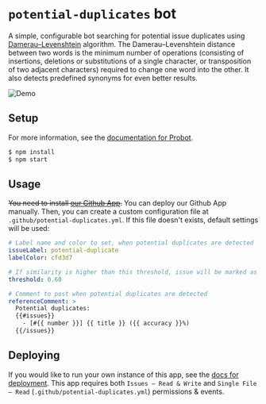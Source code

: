 # `potential-duplicates` bot

A simple, configurable bot searching for potential issue duplicates using [Damerau–Levenshtein](https://en.wikipedia.org/wiki/Damerau%E2%80%93Levenshtein_distance) algorithm. The Damerau–Levenshtein distance between two words is the minimum number of operations (consisting of insertions, deletions or substitutions of a single character, or transposition of two adjacent characters) required to change one word into the other. It also detects predefined synonyms for even better results.

![Demo](https://i.imgur.com/mZrLqPe.png)

## Setup

For more information, see the [documentation for Probot](https://github.com/probot/probot).

```bash
$ npm install
$ npm start
```

## Usage

~~You need to install [our Github App](https://github.com/apps/potential-duplicates).~~ You can deploy our Github App manually. Then, you can create a custom configuration file at `.github/potential-duplicates.yml`. If this file doesn't exists, default settings will be used:

```yml
# Label name and color to set, when potential duplicates are detected
issueLabel: potential-duplicate
labelColor: cfd3d7

# If similarity is higher than this threshold, issue will be marked as duplicate
threshold: 0.60

# Comment to post when potential duplicates are detected
referenceComment: >
  Potential duplicates:
  {{#issues}}
    - [#{{ number }}] {{ title }} ({{ accuracy }}%)
  {{/issues}}
```

## Deploying

If you would like to run your own instance of this app, see the [docs for deployment](https://probot.github.io/docs/deployment/). This app requires both `Issues – Read & Write` and `Single File – Read` (`.github/potential-duplicates.yml`) permissions & events.
